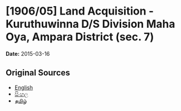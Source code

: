 # [1906/05] Land Acquisition - Kuruthuwinna D/S Division Maha Oya, Ampara District (sec. 7)

**Date:** 2015-03-16

## Original Sources

- [English](https://documents.gov.lk/view/extra-gazettes/2015/3/1906-05_E.pdf)
- [සිංහල](https://documents.gov.lk/view/extra-gazettes/2015/3/1906-05_S.pdf)
- [தமிழ்](https://documents.gov.lk/view/extra-gazettes/2015/3/1906-05_T.pdf)

